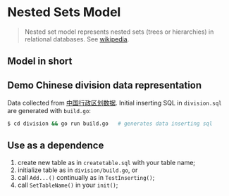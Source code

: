 # Nested Sets Model

>Nested set model represents nested sets (trees or hierarchies) in relational databases.
>See [wikipedia](https://en.wikipedia.org/wiki/Nested_set_model).

## Model in short



## Demo Chinese division data representation

Data collected from [中国行政区划数据](https://github.com/modood/Administrative-divisions-of-China). Initial inserting SQL in `division.sql` are generated with `build.go`:

```sh
$ cd division && go run build.go   # generates data inserting sql 
```

## Use as a dependence

1. create new table as in `createtable.sql` with your table name;
2. initialize table as in `division/build.go`, or
3. call `Add...()` continually as in `TestInserting()`;
4. call `SetTableName()` in your `init()`;
